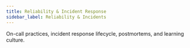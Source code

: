 ```yaml
---
title: Reliability & Incident Response
sidebar_label: Reliability & Incidents
---
```


On-call practices, incident response lifecycle, postmortems, and learning culture.
